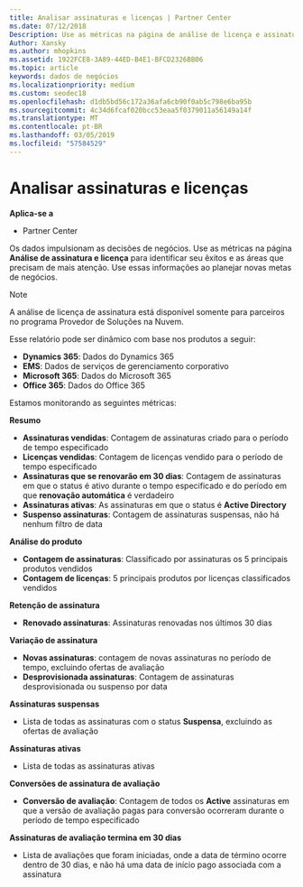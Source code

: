 ```yaml
---
title: Analisar assinaturas e licenças | Partner Center
ms.date: 07/12/2018
Description: Use as métricas na página de análise de licença e assinatura para identificar seus êxitos e as áreas que precisam de mais atenção.
Author: Xansky
ms.author: mhopkins
ms.assetid: 1922FCE8-3A89-44ED-B4E1-BFCD2326BB06
ms.topic: article
keywords: dados de negócios
ms.localizationpriority: medium
ms.custom: seodec18
ms.openlocfilehash: d1db5bd56c172a36afa6cb90f0ab5c798e6ba95b
ms.sourcegitcommit: 4c34d6fcaf020bcc53eaa5f0379011a56149a14f
ms.translationtype: MT
ms.contentlocale: pt-BR
ms.lasthandoff: 03/05/2019
ms.locfileid: "57584529"
---
```

# <a name="analyze-subscriptions-and-licenses"></a>Analisar assinaturas e licenças 

**Aplica-se a**

- Partner Center

Os dados impulsionam as decisões de negócios. Use as métricas na página **Análise de assinatura e licença** para identificar seu êxitos e as áreas que precisam de mais atenção. Use essas informações ao planejar novas metas de negócios.

> [!NOTE]
> A análise de licença de assinatura está disponível somente para parceiros no programa Provedor de Soluções na Nuvem.


Esse relatório pode ser dinâmico com base nos produtos a seguir:

 - **Dynamics 365**: Dados do Dynamics 365  
 - **EMS**: Dados de serviços de gerenciamento corporativo  
 - **Microsoft 365**: Dados do Microsoft 365  
 - **Office 365**: Dados do Office 365  


Estamos monitorando as seguintes métricas:

**Resumo**  
 - **Assinaturas vendidas**: Contagem de assinaturas criado para o período de tempo especificado  
 - **Licenças vendidas**: Contagem de licenças vendido para o período de tempo especificado   
 - **Assinaturas que se renovarão em 30 dias**: Contagem de assinaturas em que o status é ativo durante o tempo especificado e do período em que **renovação automática** é verdadeiro
 - **Assinaturas ativas**: As assinaturas em que o status é **Active Directory**  
 - **Suspenso assinaturas**: Contagem de assinaturas suspensas, não há nenhum filtro de data  

**Análise do produto**  
 - **Contagem de assinaturas**: Classificado por assinaturas os 5 principais produtos vendidos  
 - **Contagem de licenças**: 5 principais produtos por licenças classificados vendidos

**Retenção de assinatura**
 - **Renovado assinaturas**: Assinaturas renovadas nos últimos 30 dias  

**Variação de assinatura**  
 - **Novas assinaturas**: contagem de novas assinaturas no período de tempo, excluindo ofertas de avaliação  
 - **Desprovisionada assinaturas**: Contagem de assinaturas desprovisionada ou suspenso por data  

**Assinaturas suspensas**  
 - Lista de todas as assinaturas com o status **Suspensa**, excluindo as ofertas de avaliação  
  
**Assinaturas ativas**
 - Lista de todas as assinaturas ativas  

**Conversões de assinatura de avaliação**  
 - **Conversão de avaliação**: Contagem de todos os **Active** assinaturas em que a versão de avaliação pagas para conversão ocorreram durante o período de tempo especificado  

**Assinaturas de avaliação termina em 30 dias**  
 - Lista de avaliações que foram iniciadas, onde a data de término ocorre dentro de 30 dias, e não há uma data de início pago associada com a assinatura  

  